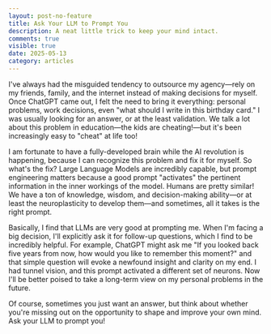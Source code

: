 ```yaml
---
layout: post-no-feature
title: Ask Your LLM to Prompt You
description: A neat little trick to keep your mind intact.
comments: true
visible: true
date: 2025-05-13
category: articles
---
```


I've always had the misguided tendency to outsource my agency—rely on my friends, family, and the internet instead of making decisions for myself.
Once ChatGPT came out, I felt the need to bring it everything: personal problems, work decisions, even "what should I write in this birthday card."
I was usually looking for an answer, or at the least validation.
We talk a lot about this problem in education—the kids are cheating!—but it's been increasingly easy to "cheat" at life too!

I am fortunate to have a fully-developed brain while the AI revolution is happening, because I can recognize this problem and fix it for myself.
So what's the fix?
Large Language Models are incredibly capable, but prompt engineering matters because a good prompt "activates" the pertinent information in the inner workings of the model.
Humans are pretty similar! We have a ton of knowledge, wisdom, and decision-making ability—or at least the neuroplasticity to develop them—and sometimes, all it takes is the right prompt.

Basically, I find that LLMs are very good at prompting me. 
When I'm facing a big decision, I'll explicitly ask it for follow-up questions, which I find to be incredibly helpful.
For example, ChatGPT might ask me "If you looked back five years from now, how would you like to remember this moment?" and that simple question will
evoke a newfound insight and clarity on my end. I had tunnel vision, and this prompt activated a different set of neurons.
Now I'll be better poised to take a long-term view on my personal problems in the future.

Of course, sometimes you just want an answer, but think about whether you're missing out on the opportunity to shape and improve your own mind. Ask your LLM to prompt you!

